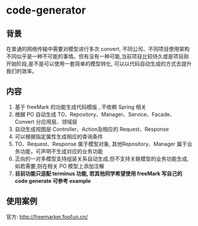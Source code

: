 # code-generator
## 背景
在普通的网络传输中需要对模型进行多次 convert, 不同公司、不同项目使用架构不同似乎是一种不可能的事情。但有没有一种可能,当前项目比较持久或是项目刚开始阶段,是不是可以使用一套简单的模型转化, 可以以代码自动生成的方式去提升我们的效率。

## 内容
1. 基于 freeMark 的功能生成代码模版 , 不依赖 Spring 相关
2. 根据 PO 自动生成 TO、Repository、Manager、Service、Facade、Convert 分应用层、领域层
3. 自动生成视图层 Controller、Action及相应的 Request、Response
4. 可以根据指定属性生成相应的查询条件
5. TO、Request、Response 属于模型对象, 其他Repository、Manager 属于业务功能，可声明不生成对应的业务功能
6. 正向的一对多模型支持组装关系自动生成,但不支持关联模型的业务功能生成,如若需要,则在相关 PO 模型上添加注解
7. **目前功能只适配 terminus 功能, 若其他同学希望使用 freeMark 写自己的 code generate 可参考 example**

## 使用案例
官方: http://freemarker.foofun.cn/